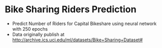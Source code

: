 # Bike Sharing Riders Prediction
- Predict Number of Riders for Capital Bikeshare using neural network with 250 epochs
- Data originally publish at http://archive.ics.uci.edu/ml/datasets/Bike+Sharing+Dataset#

